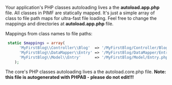 Your application's PHP classes autoloading lives a the **autoload.app.php** file. All classes in PIMF are statically mapped. It's just a simple array of class to file path maps for ultra-fast file loading. Feel free to change the mappings and directories at **autoload.app.php** file.

Mappings from class names to file paths:

```php
 static $mappings = array(
      'MyFirstBlog\\Controller\\Blog'  => '/MyFirstBlog/Controller/Blog.php',
      'MyFirstBlog\\DataMapper\\Entry' => '/MyFirstBlog/DataMapper/Entry.php',
      'MyFirstBlog\\Model\\Entry'      => '/MyFirstBlog/Model/Entry.php'
    );
```

The core's PHP classes autoloading lives a the autoload.core.php file. **Note: this file is autogenerated with PHPAB - please do not edit!!!**